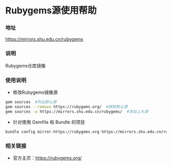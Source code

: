# Rubygems源使用帮助

### 地址

https://mirrors.shu.edu.cn/rubygems

### 说明

Rubygems仓库镜像

### 使用说明 

- 修改Rubygems镜像源 

```bash
gem sources  #列出默认源
gem sources --remove https://rubygems.org/  #移除默认源
gem sources -a https://mirrors.shu.edu.cn/rubygems/  #添加上大源
```

- 针对使用 Gemfile 和 Bundle 的项目

```bash
bundle config mirror.https://rubygems.org https://mirrors.shu.edu.cn/rubygems/
```

### 相关链接

- 官方主页：https://rubygems.org/